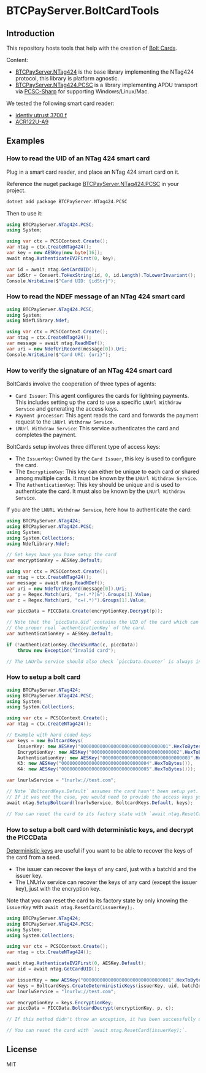 # BTCPayServer.BoltCardTools

## Introduction

This repository hosts tools that help with the creation of [Bolt Cards](https://boltcard.org/).

Content:

* [BTCPayServer.NTag424](https://www.nuget.org/packages/BTCPayServer.NTag424) is the base library implementing the NTag424 protocol, this library is platform agnostic.
* [BTCPayServer.NTag424.PCSC](https://www.nuget.org/packages/BTCPayServer.NTag424.PCSC) is a library implementing APDU transport via [PCSC-Sharp](https://github.com/danm-de/pcsc-sharp) for supporting Windows/Linux/Mac.

We tested the following smart card reader:
* [identiv utrust 3700 f](https://www.identiv.com/products/logical-access-control/smart-card-readers-writers/contactless-smart-card-readers-writers/3700f)
* [ACR122U-A9](https://www.acs.com.hk/en/products/3/acr122u-usb-nfc-reader/)

## Examples

### How to read the UID of an NTag 424 smart card

Plug in a smart card reader, and place an NTag 424 smart card on it.

Reference the nuget package [BTCPayServer.NTag424.PCSC](https://www.nuget.org/packages/BTCPayServer.NTag424.PCSC) in your project.

```bash
dotnet add package BTCPayServer.NTag424.PCSC
```

Then to use it:

```csharp
using BTCPayServer.NTag424.PCSC;
using System;

using var ctx = PCSCContext.Create();
var ntag = ctx.CreateNTag424();
var key = new AESKey(new byte[16]);
await ntag.AuthenticateEV2First(0, key);

var id = await ntag.GetCardUID();
var idStr = Convert.ToHexString(id, 0, id.Length).ToLowerInvariant();
Console.WriteLine($"Card UID: {idStr}");
```

### How to read the NDEF message of an NTag 424 smart card

```csharp
using BTCPayServer.NTag424.PCSC;
using System;
using NdefLibrary.Ndef;

using var ctx = PCSCContext.Create();
var ntag = ctx.CreateNTag424();
var message = await ntag.ReadNDef();
var uri = new NdefUriRecord(message[0]).Uri;
Console.WriteLine($"Card URI: {uri}");
```

### How to verify the signature of an NTag 424 smart card

BoltCards involve the cooperation of three types of agents:
* `Card Issuer`: This agent configures the cards for lightning payments. This includes setting up the card to use a specific `LNUrl Withdraw Service` and generating the access keys.
* `Payment processor`: This agent reads the card and forwards the payment request to the `LNUrl Withdraw Service`.
* `LNUrl Withdraw Service`: This service authenticates the card and completes the payment.

BoltCards setup involves three different type of access keys:
* The `IssuerKey`: Owned by the `Card Issuer`, this key is used to configure the card.
* The `EncryptionKey`: This key can either be unique to each card or shared among multiple cards. It must be known by the `LNUrl Withdraw Service`.
* The `AuthenticationKey`: This key should be unique and is used to authenticate the card. It must also be known by the `LNUrl Withdraw Service`.

If you are the `LNURL Withdraw Service`, here how to authenticate the card:

```csharp
using BTCPayServer.NTag424;
using BTCPayServer.NTag424.PCSC;
using System;
using System.Collections;
using NdefLibrary.Ndef;

// Set keys have you have setup the card
var encryptionKey = AESKey.Default;

using var ctx = PCSCContext.Create();
var ntag = ctx.CreateNTag424();
var message = await ntag.ReadNDef();
var uri = new NdefUriRecord(message[0]).Uri;
var p = Regex.Match(uri, "p=(.*?)&").Groups[1].Value;
var c = Regex.Match(uri, "c=(.*)").Groups[1].Value;

var piccData = PICCData.Create(encryptionKey.Decrypt(p));

// Note that the `piccData.Uid` contains the UID of the card which can be used to fetch
// the proper real `authenticationKey` of the card.
var authenticationKey = AESKey.Default;

if (!authenticationKey.CheckSunMac(c, piccData))
    throw new Exception("Invalid card");

// The LNUrlw service should also check `piccData.Counter` is always increasing between payments to avoid replay attacks.
```

### How to setup a bolt card

```csharp
using BTCPayServer.NTag424;
using BTCPayServer.NTag424.PCSC;
using System;
using System.Collections;

using var ctx = PCSCContext.Create();
var ntag = ctx.CreateNTag424();

// Example with hard coded keys
var keys = new BoltcardKeys(
    IssuerKey: new AESKey("00000000000000000000000000000001".HexToBytes()),
    EncryptionKey: new AESKey("00000000000000000000000000000002".HexToBytes()),
    AuthenticationKey: new AESKey("00000000000000000000000000000003".HexToBytes()),
    K3: new AESKey("00000000000000000000000000000004".HexToBytes()),
    K4: new AESKey("00000000000000000000000000000005".HexToBytes()));

var lnurlwService = "lnurlw://test.com";

// Note `BoltcardKeys.Default` assumes the card hasn't been setup yet.
// If it was not the case, you would need to provide the access keys you provided during the last setup.
await ntag.SetupBoltcard(lnurlwService, BoltcardKeys.Default, keys);

// You can reset the card to its factory state with `await ntag.ResetCard(keys);`
```

### How to setup a bolt card with deterministic keys, and decrypt the PICCData

[Deterministic keys](https://github.com/boltcard/boltcard/blob/main/docs/DETERMINISTIC.md) are useful if you want to be able to recover the keys of the card from a seed.
* The issuer can recover the keys of any card, just with a batchId and the issuer key.
* The LNUrlw service can recover the keys of any card (except the issuer key), just with the encryption key.

Note that you can reset the card to its factory state by only knowing the `issuerKey` with `await ntag.ResetCard(issuerKey);`.

```csharp
using BTCPayServer.NTag424;
using BTCPayServer.NTag424.PCSC;
using System;
using System.Collections;

using var ctx = PCSCContext.Create();
var ntag = ctx.CreateNTag424();

await ntag.AuthenticateEV2First(0, AESKey.Default);
var uid = await ntag.GetCardUID();

var issuerKey = new AESKey("00000000000000000000000000000001".HexToBytes());
var keys = BoltcardKeys.CreateDeterministicKeys(issuerKey, uid, batchId: 0);
var lnurlwService = "lnurlw://test.com";

var encryptionKey = keys.EncryptionKey;
var piccData = PICCData.BoltcardDecrypt(encryptionKey, p, c);

// If this method didn't throw an exception, it has been successfully decrypted and authenticated.

// You can reset the card with `await ntag.ResetCard(issuerKey);`.
```

## License

MIT
